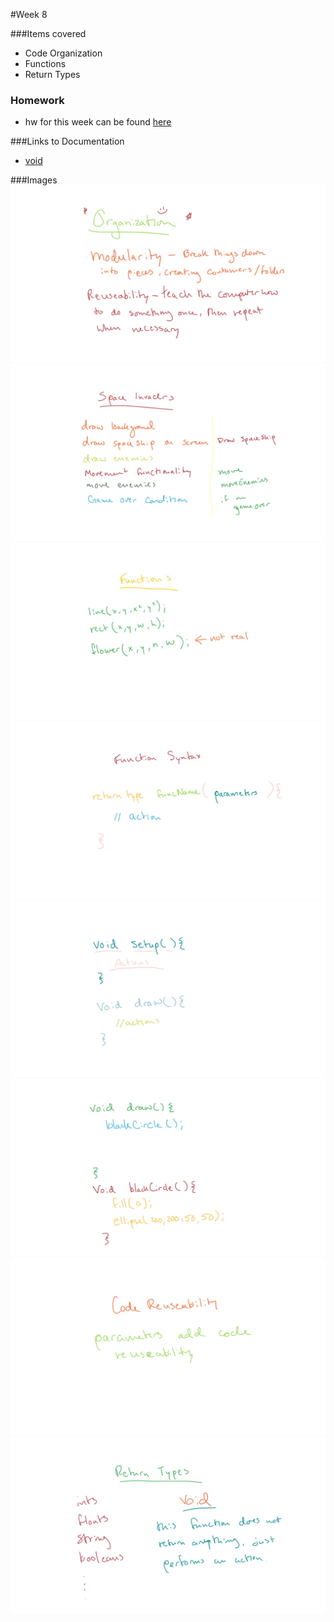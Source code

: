 #Week 8

###Items covered
* Code Organization
* Functions
* Return Types

### Homework
* hw for this week can be found [here](https://github.com/mositech/CS2015/issues/21)

###Links to Documentation
* [void](https://processing.org/reference/void.html)


###Images
![codeOrganization](https://github.com/mositech/CS2015/blob/master/Class-Material/week08/imageNotes/01_organization.jpg?raw=true)
![spaceInvaders](https://github.com/mositech/CS2015/blob/master/Class-Material/week08/imageNotes/02_spaceInvaders.jpg?raw=true)
![functions](https://github.com/mositech/CS2015/blob/master/Class-Material/week08/imageNotes/03_functions.jpg?raw=true)
![functionSyntax](https://github.com/mositech/CS2015/blob/master/Class-Material/week08/imageNotes/04_functionSyntax.jpg?raw=true)
![setupDraw](https://github.com/mositech/CS2015/blob/master/Class-Material/week08/imageNotes/05_setupDraw.jpg?raw=true)
![functionExample](https://github.com/mositech/CS2015/blob/master/Class-Material/week08/imageNotes/06_functionExample.jpg?raw=true)
![codeReuse](https://github.com/mositech/CS2015/blob/master/Class-Material/week08/imageNotes/07_codeReuse.jpg?raw=true)
![returnTypes](https://github.com/mositech/CS2015/blob/master/Class-Material/week08/imageNotes/08_returnTypes.jpg?raw=true)
